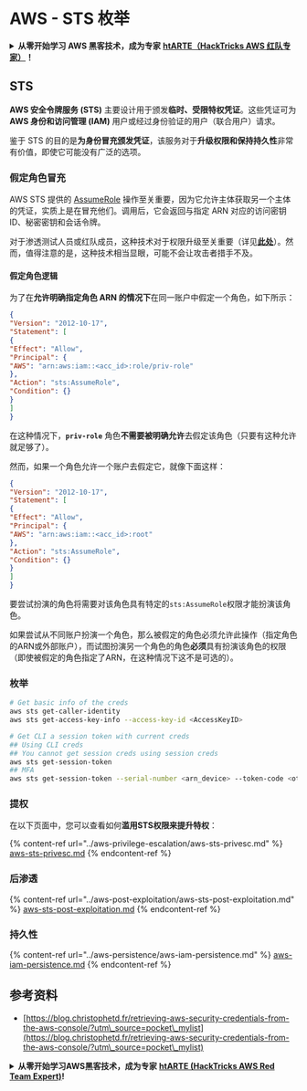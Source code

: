 # AWS - STS 枚举

<details>

<summary><strong>从零开始学习 AWS 黑客技术，成为专家</strong> <a href="https://training.hacktricks.xyz/courses/arte"><strong>htARTE（HackTricks AWS 红队专家）</strong></a><strong>！</strong></summary>

支持 HackTricks 的其他方式：

* 如果您想看到您的**公司在 HackTricks 中做广告**或**下载 PDF 版本的 HackTricks**，请查看[**订阅计划**](https://github.com/sponsors/carlospolop)!
* 获取[**官方 PEASS & HackTricks 商品**](https://peass.creator-spring.com)
* 探索[**PEASS 家族**](https://opensea.io/collection/the-peass-family)，我们独家的[**NFT**](https://opensea.io/collection/the-peass-family)收藏品
* **加入** 💬 [**Discord 群组**](https://discord.gg/hRep4RUj7f) 或 [**电报群组**](https://t.me/peass) 或在 **Twitter** 🐦 [**@hacktricks\_live**](https://twitter.com/hacktricks\_live)** 上关注**我们。
* 通过向 [**HackTricks**](https://github.com/carlospolop/hacktricks) 和 [**HackTricks Cloud**](https://github.com/carlospolop/hacktricks-cloud) github 仓库提交 PR 来分享您的黑客技巧。

</details>

## STS

**AWS 安全令牌服务 (STS)** 主要设计用于颁发**临时、受限特权凭证**。这些凭证可为**AWS 身份和访问管理 (IAM)** 用户或经过身份验证的用户（联合用户）请求。

鉴于 STS 的目的是**为身份冒充颁发凭证**，该服务对于**升级权限和保持持久性**非常有价值，即使它可能没有广泛的选项。

### 假定角色冒充

AWS STS 提供的 [AssumeRole](https://docs.aws.amazon.com/STS/latest/APIReference/API\_AssumeRole.html) 操作至关重要，因为它允许主体获取另一个主体的凭证，实质上是在冒充他们。调用后，它会返回与指定 ARN 对应的访问密钥 ID、秘密密钥和会话令牌。

对于渗透测试人员或红队成员，这种技术对于权限升级至关重要（详见[**此处**](../aws-privilege-escalation/aws-sts-privesc.md#sts-assumerole)）。然而，值得注意的是，这种技术相当显眼，可能不会让攻击者措手不及。

#### 假定角色逻辑

为了在**允许明确指定角色 ARN 的情况下**在同一账户中假定一个角色，如下所示：
```json
{
"Version": "2012-10-17",
"Statement": [
{
"Effect": "Allow",
"Principal": {
"AWS": "arn:aws:iam::<acc_id>:role/priv-role"
},
"Action": "sts:AssumeRole",
"Condition": {}
}
]
}
```
在这种情况下，**`priv-role`** 角色**不需要被明确允许**去假定该角色（只要有这种允许就足够了）。

然而，如果一个角色允许一个账户去假定它，就像下面这样：
```json
{
"Version": "2012-10-17",
"Statement": [
{
"Effect": "Allow",
"Principal": {
"AWS": "arn:aws:iam::<acc_id>:root"
},
"Action": "sts:AssumeRole",
"Condition": {}
}
]
}
```
要尝试扮演的角色将需要对该角色具有特定的`sts:AssumeRole`权限才能扮演该角色。

如果尝试从不同账户扮演一个角色，那么被假定的角色必须允许此操作（指定角色的ARN或外部账户），而试图扮演另一个角色的角色**必须**具有扮演该角色的权限（即使被假定的角色指定了ARN，在这种情况下这不是可选的）。

### 枚举
```bash
# Get basic info of the creds
aws sts get-caller-identity
aws sts get-access-key-info --access-key-id <AccessKeyID>

# Get CLI a session token with current creds
## Using CLI creds
## You cannot get session creds using session creds
aws sts get-session-token
## MFA
aws sts get-session-token --serial-number <arn_device> --token-code <otp_code>
```
### 提权

在以下页面中，您可以查看如何**滥用STS权限来提升特权**：

{% content-ref url="../aws-privilege-escalation/aws-sts-privesc.md" %}
[aws-sts-privesc.md](../aws-privilege-escalation/aws-sts-privesc.md)
{% endcontent-ref %}

### 后渗透

{% content-ref url="../aws-post-exploitation/aws-sts-post-exploitation.md" %}
[aws-sts-post-exploitation.md](../aws-post-exploitation/aws-sts-post-exploitation.md)
{% endcontent-ref %}

### 持久性

{% content-ref url="../aws-persistence/aws-iam-persistence.md" %}
[aws-iam-persistence.md](../aws-persistence/aws-iam-persistence.md)
{% endcontent-ref %}

## 参考资料

* [https://blog.christophetd.fr/retrieving-aws-security-credentials-from-the-aws-console/?utm\_source=pocket\_mylist](https://blog.christophetd.fr/retrieving-aws-security-credentials-from-the-aws-console/?utm\_source=pocket\_mylist)

<details>

<summary><strong>从零开始学习AWS黑客技术，成为专家</strong> <a href="https://training.hacktricks.xyz/courses/arte"><strong>htARTE (HackTricks AWS Red Team Expert)</strong></a><strong>!</strong></summary>

支持HackTricks的其他方式：

* 如果您想在HackTricks中看到您的**公司广告**或**下载PDF格式的HackTricks**，请查看[**订阅计划**](https://github.com/sponsors/carlospolop)!
* 获取[**官方PEASS & HackTricks周边产品**](https://peass.creator-spring.com)
* 探索[**PEASS家族**](https://opensea.io/collection/the-peass-family)，我们的独家[**NFTs**](https://opensea.io/collection/the-peass-family)
* **加入** 💬 [**Discord群**](https://discord.gg/hRep4RUj7f) 或 [**电报群**](https://t.me/peass) 或在**Twitter**上关注我们 🐦 [**@hacktricks\_live**](https://twitter.com/hacktricks\_live)**.**
* 通过向[**HackTricks**](https://github.com/carlospolop/hacktricks)和[**HackTricks Cloud**](https://github.com/carlospolop/hacktricks-cloud) github仓库提交PR来分享您的黑客技巧。

</details>
